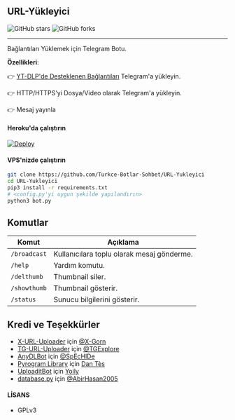 ## URL-Yükleyici

![GitHub stars](https://img.shields.io/github/stars/Turkce-Botlar-Sohbet/URL-Yukleyici?style=social)
![GitHub forks](https://img.shields.io/github/forks/Turkce-Botlar-Sohbet/URL-Yukleyici?style=social)

---

Bağlantıları Yüklemek için Telegram Botu.

**Özellikleri**:

👉 [YT-DLP'de Desteklenen Bağlantıları](https://github.com/yt-dlp/yt-dlp/blob/master/supportedsites.md) Telegram'a yükleyin.

👉 HTTP/HTTPS'yi Dosya/Video olarak Telegram'a yükleyin.

👉 Mesaj yayınla


#### Heroku'da çalıştırın

[![Deploy](https://www.herokucdn.com/deploy/button.svg)](https://heroku.com/deploy)

#### VPS'nizde çalıştırın

```sh
git clone https://github.com/Turkce-Botlar-Sohbet/URL-Yukleyici
cd URL-Yukleyici
pip3 install -r requirements.txt
# <config.py'yi uygun şekilde yapılandırın>
python3 bot.py

```
## Komutlar
Komut                   | Açıklama
----------------------- | ----------------------------------------    
`/broadcast`            | Kullanıcılara toplu olarak mesaj gönderme.
`/help`                 | Yardım komutu.     
`/delthumb`             | Thumbnail siler.
`/showthumb`            | Thumbnail gösterir.
`/status`               | Sunucu bilgilerini gösterir.

## Kredi ve Teşekkürler

* [X-URL-Uploader](https://github.com/X-Gorn/X-URL-Uploader/tree/database) için [@X-Gorn](https://t.me/xgorn)
* [TG-URL-Uploader](https://github.com/TGExplore/TG-URL-Uploader) için [@TGExplore](https://t.me/ViruZs)
* [AnyDLBot](https://telegram.dog/AnyDLBot) için [@SpEcHlDe](https://t.me/ThankTelegram)
* [Pyrogram Library](https://github.com/pyrogram/pyrogram) için [Dan Tès](https://t.me/haskell)
* [UploaditBot](https://telegram.dog/UploaditBot) için [Yoily](https://t.me/YoilyL)
* [database.py](https://github.com/AbirHasan2005/VideoCompress/blob/main/bot/database/database.py) için [@AbirHasan2005](https://t.me/AbirHasan2005)

#### LİSANS
- GPLv3
